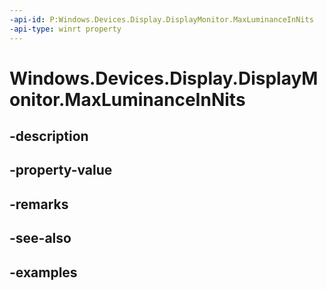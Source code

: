 ```yaml
---
-api-id: P:Windows.Devices.Display.DisplayMonitor.MaxLuminanceInNits
-api-type: winrt property
---
```


<!-- Property syntax.
public float MaxLuminanceInNits { get; }
-->

# Windows.Devices.Display.DisplayMonitor.MaxLuminanceInNits

## -description

## -property-value

## -remarks

## -see-also

## -examples


